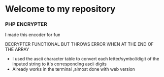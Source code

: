 <h1>Welcome to my repository</h1>
<h3>PHP ENCRYPTER</h3>
<p>I made this encoder for fun</p>
<p>DECRYPTER FUNCTIONAL BUT THROWS ERROR WHEN AT THE END OF THE ARRAY</p>
<ul>
<li>I used the ascii character table to convert each letter/symbol/digit of the inputed string to it's corresponding ascii digits </li>
<li>Already works in the terminal ,almost done with web version</li>
</ul>